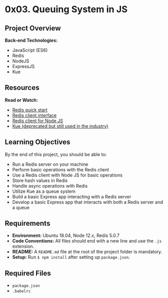 # 0x03. Queuing System in JS

## Project Overview

**Back-end Technologies:**
- JavaScript (ES6)
- Redis
- NodeJS
- ExpressJS
- Kue

## Resources

**Read or Watch:**
- [Redis quick start](https://redis.io/docs/getting-started/)
- [Redis client interface](https://redis.io/topics/client-libraries)
- [Redis client for Node JS](https://www.npmjs.com/package/redis)
- [Kue (deprecated but still used in the industry)](https://github.com/Automattic/kue)

## Learning Objectives

By the end of this project, you should be able to:
- Run a Redis server on your machine
- Perform basic operations with the Redis client
- Use a Redis client with Node JS for basic operations
- Store hash values in Redis
- Handle async operations with Redis
- Utilize Kue as a queue system
- Build a basic Express app interacting with a Redis server
- Develop a basic Express app that interacts with both a Redis server and a queue

## Requirements

- **Environment:** Ubuntu 18.04, Node 12.x, Redis 5.0.7
- **Code Conventions:** All files should end with a new line and use the `.js` extension.
- **README:** A `README.md` file at the root of the project folder is mandatory.
- **Setup:** Run `$ npm install` after setting up `package.json`.

## Required Files

- `package.json`
- `.babelrc`
